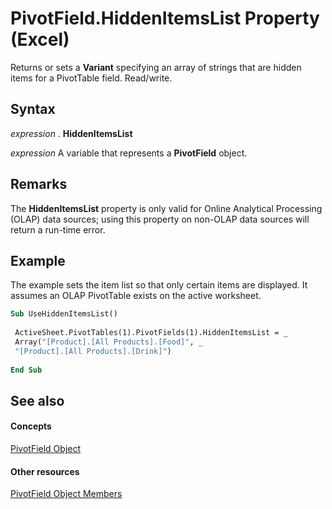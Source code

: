 
# PivotField.HiddenItemsList Property (Excel)

Returns or sets a  **Variant** specifying an array of strings that are hidden items for a PivotTable field. Read/write.


## Syntax

 _expression_ . **HiddenItemsList**

 _expression_ A variable that represents a **PivotField** object.


## Remarks

The  **HiddenItemsList** property is only valid for Online Analytical Processing (OLAP) data sources; using this property on non-OLAP data sources will return a run-time error.


## Example

The example sets the item list so that only certain items are displayed. It assumes an OLAP PivotTable exists on the active worksheet.


```vb
Sub UseHiddenItemsList() 
 
 ActiveSheet.PivotTables(1).PivotFields(1).HiddenItemsList = _ 
 Array("[Product].[All Products].[Food]", _ 
 "[Product].[All Products].[Drink]") 
 
End Sub
```


## See also


#### Concepts


[PivotField Object](52784960-e2da-b43a-1e37-2d4dae61c6d8.md)
#### Other resources


[PivotField Object Members](4a6ea12a-072c-a386-c855-7bf5f6eadd46.md)
